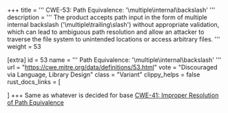 +++
title = '''
CWE-53: Path Equivalence: '\multiple\\internal\backslash'
'''
description	= '''
The product accepts path input in the form of multiple internal backslash ('\multiple\trailing\\slash') without appropriate validation, which can lead to ambiguous path resolution and allow an attacker to traverse the file system to unintended locations or access arbitrary files.
'''
weight = 53

[extra]
id = 53
name = '''
Path Equivalence: '\multiple\\internal\backslash'
'''
url = "https://cwe.mitre.org/data/definitions/53.html"
vote = "Discouraged via Language, Library Design"
class = "Variant"
clippy_helps = false
rust_docs_links = [

]
+++
Same as whatever is decided for base [CWE-41: Improper Resolution of Path Equivalence](/cwes/cwe-41)
